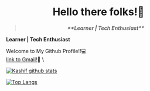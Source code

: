   <h1 align="center">
  Hello there folks!👋
  </h1>
  <blockquote align="center"> <b><i>
    **Learner | Tech Enthusiast**</i></b>
</blockquote>

   **Learner | Tech Enthusiast**



Welcome to My Github Profile!!💻 \
[link to Gmail!](kashifmehdi53@gmail.com)📧 \

 


[![Kashif github stats](https://github-readme-stats.vercel.app/api?username=kashifmehdi&show_icons=true&theme=radical)](https://github.com/anuraghazra/github-readme-stats) 


[![Top Langs](https://github-readme-stats.vercel.app/api/top-langs/?username=kashifmehdi)](https://github.com/anuraghazra/github-readme-stats)

<!--
**kashifmehdi/kashifmehdi** is a ✨ _special_ ✨ repository because its `README.md` (this file) appears on your GitHub profile.

Here are some ideas to get you started:

- 🔭 I’m currently working on ...
- 🌱 I’m currently learning ...
- 👯 I’m looking to collaborate on ...
- 🤔 I’m looking for help with ...
- 💬 Ask me about ...
- 📫 How to reach me: ...
- 😄 Pronouns: ...
- ⚡ Fun fact: ...
-->
